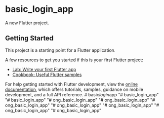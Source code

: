 # basic_login_app

A new Flutter project.

## Getting Started

This project is a starting point for a Flutter application.

A few resources to get you started if this is your first Flutter project:

- [Lab: Write your first Flutter app](https://docs.flutter.dev/get-started/codelab)
- [Cookbook: Useful Flutter samples](https://docs.flutter.dev/cookbook)

For help getting started with Flutter development, view the
[online documentation](https://docs.flutter.dev/), which offers tutorials,
samples, guidance on mobile development, and a full API reference.
#   b a s i c _ l o g i n _ a p p  
 "# basic_login_app" 
"# basic_login_app" 
"# ong_basic_login_app" 
"# ong_basic_login_app" 
"# ong_basic_login_app" 
"# ong_basic_login_app" 
"# ong_basic_login_app" 
"# ong_basic_login_app" 
"# ong_basic_login_app" 
